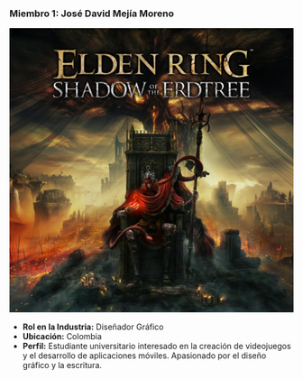 ### Miembro 1: José David Mejía Moreno
![Foto de José David Mejía Moreno](comidaFavorita/Imagen.jpg)
- **Rol en la Industria:** Diseñador Gráfico
- **Ubicación:** Colombia
- **Perfil:** Estudiante universitario interesado en la creación de videojuegos y el desarrollo de aplicaciones móviles. Apasionado por el diseño gráfico y la escritura.
